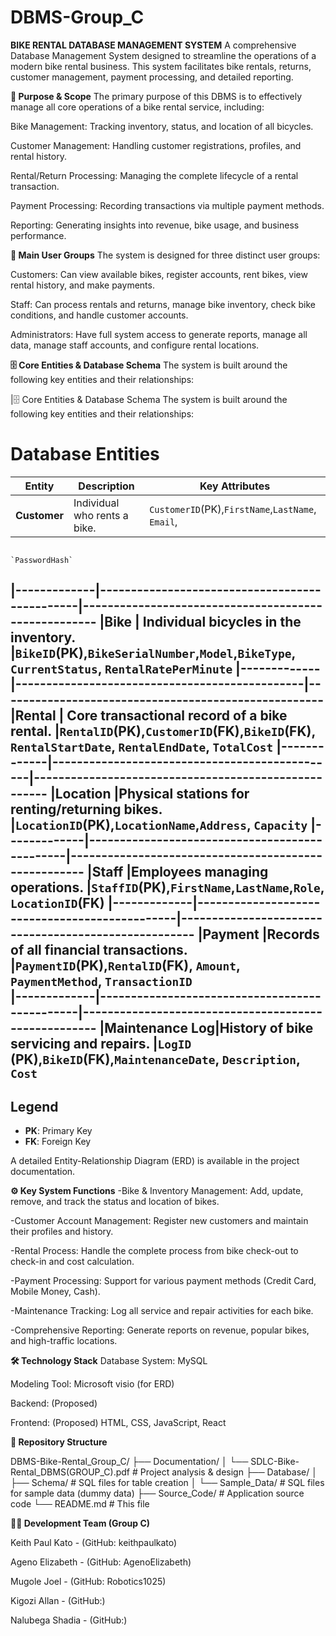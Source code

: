 # DBMS-Group_C
**BIKE RENTAL DATABASE MANAGEMENT SYSTEM**
A comprehensive Database Management System designed to streamline the operations of a modern bike rental business. This system facilitates bike rentals, returns, customer management, payment processing, and detailed reporting.


**🎯 Purpose & Scope**
The primary purpose of this DBMS is to effectively manage all core operations of a bike rental service, including:

Bike Management: Tracking inventory, status, and location of all bicycles.

Customer Management: Handling customer registrations, profiles, and rental history.

Rental/Return Processing: Managing the complete lifecycle of a rental transaction.

Payment Processing: Recording transactions via multiple payment methods.

Reporting: Generating insights into revenue, bike usage, and business performance.


**👥 Main User Groups**
The system is designed for three distinct user groups:

Customers: Can view available bikes, register accounts, rent bikes, view rental history, and make payments.

Staff: Can process rentals and returns, manage bike inventory, check bike conditions, and handle customer accounts.

Administrators: Have full system access to generate reports, manage all data, manage staff accounts, and configure rental locations.


**🗄️ Core Entities & Database Schema**
The system is built around the following key entities and their relationships:

|🗄️ Core Entities & Database Schema
The system is built around the following key entities and their relationships:


# Database Entities

|Entity       |Description                                    |Key Attributes
|-----------  |-----------------------------------------------|-----------------------------------------------------
|**Customer** |Individual who rents a bike.                   | `CustomerID`(PK),`FirstName`,`LastName`, `Email`,
                                                                `PasswordHash`
|-------------|-----------------------------------------------|-----------------------------------------------------
|**Bike**     | Individual bicycles in the inventory.         |`BikeID`(PK),`BikeSerialNumber`,`Model`,`BikeType`,
                                                               `CurrentStatus`, `RentalRatePerMinute`
|-------------|-----------------------------------------------|-----------------------------------------------------
|**Rental**   | Core transactional record of a bike rental.   |`RentalID`(PK),`CustomerID`(FK),`BikeID`(FK), 
                                                               `RentalStartDate`, `RentalEndDate`, `TotalCost` 
|-------------|-----------------------------------------------|-----------------------------------------------------
|**Location** |Physical stations for renting/returning bikes. |`LocationID`(PK),`LocationName`,`Address`, `Capacity`
|-------------|-----------------------------------------------|-----------------------------------------------------
|**Staff**    |Employees managing operations.                 |`StaffID`(PK),`FirstName`,`LastName`,`Role`, 
                                                               `LocationID`(FK)
|-------------|-----------------------------------------------|-----------------------------------------------------
|**Payment**  |Records of all financial transactions.         |`PaymentID`(PK),`RentalID`(FK), `Amount`, 
                                                               `PaymentMethod`, `TransactionID`   
|-------------|-----------------------------------------------|-----------------------------------------------------
|**Maintenance Log**|History of bike servicing and repairs.   |`LogID` (PK),`BikeID`(FK),`MaintenanceDate`, 
                                                               `Description`, `Cost`   
--------------------------------------------------------------------------------------------------------------------
## Legend
- **PK**: Primary Key
- **FK**: Foreign Key        

A detailed Entity-Relationship Diagram (ERD) is available in the project documentation.



**⚙️ Key System Functions**
-Bike & Inventory Management: Add, update, remove, and track the status and location of bikes.

-Customer Account Management: Register new customers and maintain their profiles and history.

-Rental Process: Handle the complete process from bike check-out to check-in and cost calculation.

-Payment Processing: Support for various payment methods (Credit Card, Mobile Money, Cash).

-Maintenance Tracking: Log all service and repair activities for each bike.

-Comprehensive Reporting: Generate reports on revenue, popular bikes, and high-traffic locations.



**🛠️ Technology Stack**
Database System: MySQL

Modeling Tool: Microsoft visio (for ERD)

Backend: (Proposed) 

Frontend: (Proposed) HTML, CSS, JavaScript, React



**📁 Repository Structure**

DBMS-Bike-Rental_Group_C/
├── Documentation/
│   └── SDLC-Bike-Rental_DBMS(GROUP_C).pdf  # Project analysis & design
├── Database/
│   ├── Schema/                     # SQL files for table creation
│   └── Sample_Data/                # SQL files for sample data (dummy data)
├── Source_Code/                    # Application source code 
└── README.md                       # This file


**👨‍💻 Development Team (Group C)**

Keith Paul Kato - (GitHub: keithpaulkato)

Ageno Elizabeth - (GitHub: AgenoElizabeth)

Mugole Joel - (GitHub: Robotics1025)

Kigozi Allan - (GitHub:)

Nalubega Shadia - (GitHub:)